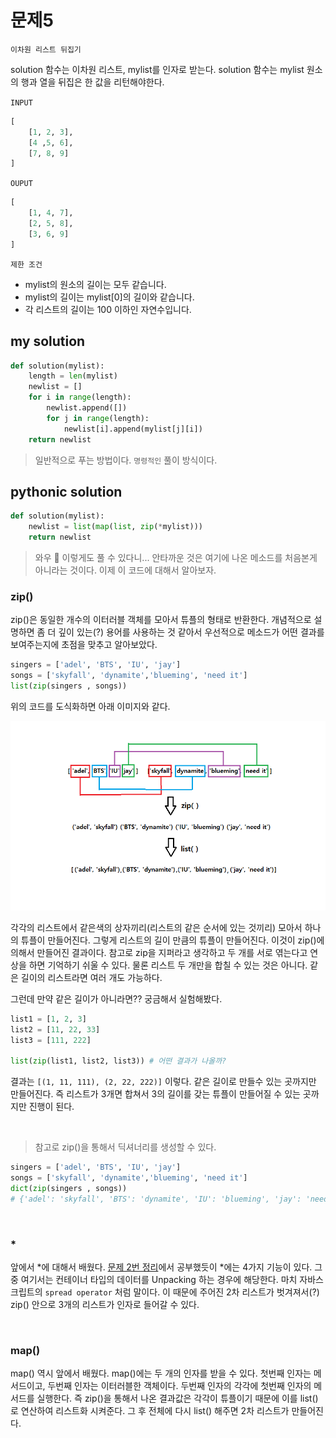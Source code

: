 # 문제5

`이차원 리스트 뒤집기`

solution 함수는 이차원 리스트, mylist를 인자로 받는다.
solution 함수는 mylist 원소의 행과 열을 뒤집은 한 값을 리턴해야한다.

`INPUT`

```python
[
    [1, 2, 3],
    [4 ,5, 6],
    [7, 8, 9]
]
```

`OUPUT`

```python
[
    [1, 4, 7],
    [2, 5, 8],
    [3, 6, 9]
]
```

`제한 조건`

- mylist의 원소의 길이는 모두 같습니다.
- mylist의 길이는 mylist[0]의 길이와 같습니다.
- 각 리스트의 길이는 100 이하인 자연수입니다.

## my solution

```python
def solution(mylist):
    length = len(mylist)
    newlist = []
    for i in range(length):
        newlist.append([])
        for j in range(length):
            newlist[i].append(mylist[j][i])
    return newlist
```

> 일반적으로 푸는 방법이다. `명령적인` 풀이 방식이다.

## pythonic solution

```python
def solution(mylist):
    newlist = list(map(list, zip(*mylist)))
    return newlist
```

> 와우 🤩 이렇게도 풀 수 있다니... 안타까운 것은 여기에 나온 메소드를 처음본게 아니라는 것이다. 이제 이 코드에 대해서 알아보자.

### zip()

zip()은 동일한 개수의 이터러블 객체를 모아서 튜플의 형태로 반환한다. 개념적으로 설명하면 좀 더 깊이 있는(?) 용어를 사용하는 것 같아서 우선적으로 메소드가 어떤 결과를 보여주는지에 초점을 맞추고 알아보았다.

```python
singers = ['adel', 'BTS', 'IU', 'jay']
songs = ['skyfall', 'dynamite','blueming', 'need it']
list(zip(singers , songs))
```

위의 코드를 도식화하면 아래 이미지와 같다.

![zip](../images/zip.png)

각각의 리스트에서 같은색의 상자끼리(리스트의 같은 순서에 있는 것끼리) 모아서 하나의 튜플이 만들어진다. 그렇게 리스트의 길이 만큼의 튜플이 만들어진다. 이것이 zip()에 의해서 만들어진 결과이다. 참고로 zip을 지퍼라고 생각하고 두 개를 서로 엮는다고 연상을 하면 기억하기 쉬울 수 있다. 물론 리스트 두 개만을 합칠 수 있는 것은 아니다. 같은 길이의 리스트라면 여러 개도 가능하다.

그런데 만약 같은 길이가 아니라면?? 궁금해서 실험해봤다.

```python
list1 = [1, 2, 3]
list2 = [11, 22, 33]
list3 = [111, 222]

list(zip(list1, list2, list3)) # 어떤 결과가 나올까?
```

결과는 `[(1, 11, 111), (2, 22, 222)]` 이렇다. 같은 길이로 만들수 있는 곳까지만 만들어진다. 즉 리스트가 3개면 합쳐서 3의 길이를 갖는 튜플이 만들어질 수 있는 곳까지만 진행이 된다.

<br/>

> 참고로 zip()을 통해서 딕셔너리를 생성할 수 있다.

```python
singers = ['adel', 'BTS', 'IU', 'jay']
songs = ['skyfall', 'dynamite','blueming', 'need it']
dict(zip(singers , songs))
# {'adel': 'skyfall', 'BTS': 'dynamite', 'IU': 'blueming', 'jay': 'need it'}
```

<br/>

### \*

앞에서 *에 대해서 배웠다. [문제 2번 정리](pb2.md)에서 공부했듯이 *에는 4가지 기능이 있다. 그 중 여기서는 컨테이너 타입의 데이터를 Unpacking 하는 경우에 해당한다. 마치 자바스크립트의 `spread operator` 처럼 말이다. 이 때문에 주어진 2차 리스트가 벗겨져서(?) zip() 안으로 3개의 리스트가 인자로 들어갈 수 있다.

<br/>

### map()

map() 역시 앞에서 배웠다. map()에는 두 개의 인자를 받을 수 있다. 첫번째 인자는 메서드이고, 두번째 인자는 이터러블한 객체이다. 두번째 인자의 각각에 첫번째 인자의 메서드를 실행한다. 즉 zip()을 통해서 나온 결과값은 각각이 튜플이기 때문에 이를 list()로 연산하여 리스트화 시켜준다. 그 후 전체에 다시 list() 해주면 2차 리스트가 만들어진다.
